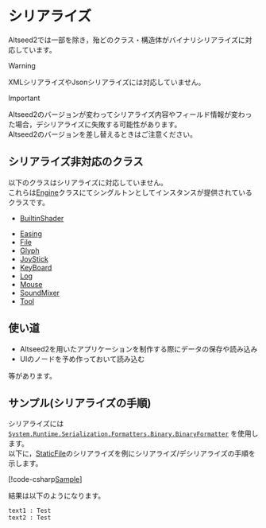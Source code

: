# シリアライズ

Altseed2では一部を除き，殆どのクラス・構造体がバイナリシリアライズに対応しています。  

> [!WARNING]
> XMLシリアライズやJsonシリアライズには対応していません。

> [!IMPORTANT]
> Altseed2のバージョンが変わってシリアライズ内容やフィールド情報が変わった場合，デシリアライズに失敗する可能性があります。  
> Altseed2のバージョンを差し替えるときはご注意ください。

## シリアライズ非対応のクラス

以下のクラスはシリアライズに対応していません。  
これらは[Engine](xref:Altseed2.Engine)クラスにてシングルトンとしてインスタンスが提供されているクラスです。

- [BuiltinShader](xref:Altseed2.BuiltinShader)
<!-- - [CommandList](xref:Altseed2.CommandList) -->
- [Easing](xref:Altseed2.Easing)
- [File](xref:Altseed2.File)
- [Glyph](xref:Altseed2.Glyph)
- [JoyStick](xref:Altseed2.Joystick)
- [KeyBoard](xref:Altseed2.Keyboard)
- [Log](xref:Altseed2.Log)
- [Mouse](xref:Altseed2.Mouse)
- [SoundMixer](xref:Altseed2.SoundMixer)
- [Tool](xref:Altseed2.Tool)

## 使い道

- Altseed2を用いたアプリケーションを制作する際にデータの保存や読み込み
- UIのノードを予め作っておいて読み込む

等があります。


## サンプル(シリアライズの手順)

シリアライズには [`System.Runtime.Serialization.Formatters.Binary.BinaryFormatter`](https://docs.microsoft.com/ja-jp/dotnet/api/system.runtime.serialization.formatters.binary.binaryformatter?view=netstandard-2.1) を使用します。  
以下に，[StaticFile](xref:Altseed2.StaticFile)のシリアライズを例にシリアライズ/デシリアライズの手順を示します。


[!code-csharp[Sample](../../Src/Samples/Serialization/Serialization.cs)]

結果は以下のようになります。  

```
text1 : Test
text2 : Test
```